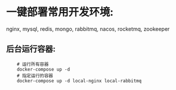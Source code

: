 # 一键部署常用开发环境: 
nginx, mysql, redis, mongo, rabbitmq, nacos, rocketmq, zookeeper

## 后台运行容器:

```
    # 运行所有容器
    docker-compose up -d
    # 指定运行的容器
    docker-compose up -d local-nginx local-rabbitmq
```
